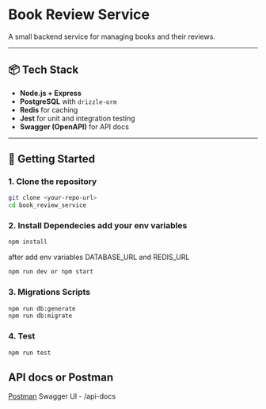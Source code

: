 # Book Review Service

A small backend service for managing books and their reviews.

---

## 📦 Tech Stack

- **Node.js + Express**
- **PostgreSQL** with `drizzle-orm`
- **Redis** for caching
- **Jest** for unit and integration testing
- **Swagger (OpenAPI)** for API docs

---

## 🚀 Getting Started

### 1. Clone the repository

```bash
git clone <your-repo-url>
cd book_review_service
```

### 2. Install Dependecies add your env variables

```bash
npm install
```

after add env variables DATABASE_URL and REDIS_URL

```bash
npm run dev or npm start
```

### 3. Migrations Scripts

```bash
npm run db:generate
npm run db:migrate
```

### 4. Test

```bash
npm run test
```

## API docs or Postman

[Postman]()
Swagger UI - /api-docs
